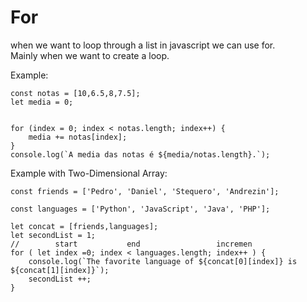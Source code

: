 <h1> For </h1>

when we want to loop through a list in javascript we can use for.<br>
Mainly when we want to create a loop.<br>

Example:
```
const notas = [10,6.5,8,7.5];
let media = 0;


for (index = 0; index < notas.length; index++) {
    media += notas[index];
}
console.log(`A media das notas é ${media/notas.length}.`);
```

Example with Two-Dimensional Array:
```
const friends = ['Pedro', 'Daniel', 'Stequero', 'Andrezin'];

const languages = ['Python', 'JavaScript', 'Java', 'PHP'];

let concat = [friends,languages];
let secondList = 1;
//        start           end                 incremen
for ( let index =0; index < languages.length; index++ ) {
    console.log(`The favorite language of ${concat[0][index]} is ${concat[1][index]}`);
    secondList ++;
}
```
